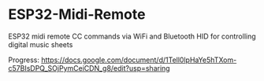 # ESP32-Midi-Remote
ESP32 midi remote CC commands via WiFi and Bluetooth HID for controlling digital music sheets

Progress:
https://docs.google.com/document/d/1Tell0lpHaYe5hTXom-c57BIsDPQ_SOjPymCeiCDN_g8/edit?usp=sharing
